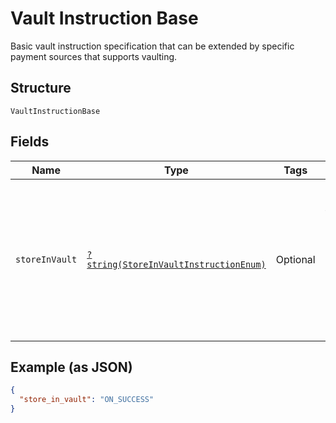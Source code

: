 
# Vault Instruction Base

Basic vault instruction specification that can be extended by specific payment sources that supports vaulting.

## Structure

`VaultInstructionBase`

## Fields

| Name | Type | Tags | Description | Getter | Setter |
|  --- | --- | --- | --- | --- | --- |
| `storeInVault` | [`?string(StoreInVaultInstructionEnum)`](../../doc/models/store-in-vault-instruction-enum.md) | Optional | Defines how and when the payment source gets vaulted.<br>**Constraints**: *Minimum Length*: `1`, *Maximum Length*: `255`, *Pattern*: `^[0-9A-Z_]+$` | getStoreInVault(): ?string | setStoreInVault(?string storeInVault): void |

## Example (as JSON)

```json
{
  "store_in_vault": "ON_SUCCESS"
}
```

